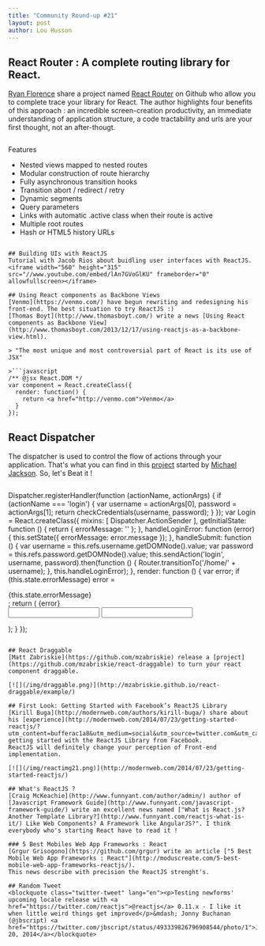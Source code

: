 ```yaml
---
title: "Community Round-up #21"
layout: post
author: Lou Husson
---
```


## React Router : A complete routing library for React.
[Ryan Florence](https://github.com/rpflorence) share a project named [React Router](https://github.com/rackt/react-router) on Github who allow you to complete trace your library for React.
The author highlights four benefits of this approach : an incredible screen-creation productivity, an immediate understanding of application structure, a code tractability and urls are your first thought, not an after-thougt.

>```
Features
- Nested views mapped to nested routes
- Modular construction of route hierarchy
- Fully asynchronous transition hooks
- Transition abort / redirect / retry
- Dynamic segments
- Query parameters
- Links with automatic .active class when their route is active
- Multiple root routes
- Hash or HTML5 history URLs
```

## Building UIs with ReactJS
Tutorial with Jacob Rios about buidling user interfaces with ReactJS.
<iframe width="560" height="315" src="//www.youtube.com/embed/lAn7GVoGlKU" frameborder="0" allowfullscreen></iframe>

## Using React components as Backbone Views
[Venmo](https://venmo.com/) have begun rewriting and redesigning his front-end. The best situation to try ReactJS :)
[Thomas Boyt](http://www.thomasboyt.com/) write a news [Using React components as Backbone View](http://www.thomasboyt.com/2013/12/17/using-reactjs-as-a-backbone-view.html).

> "The most unique and most controversial part of React is its use of JSX"

>```javascript
/** @jsx React.DOM */
var component = React.createClass({
  render: function() {
    return <a href="http://venmo.com">Venmo</a>
  }
});
```

## React Dispatcher
The dispatcher is used to control the flow of actions through your application. That's what you can find in this [project](https://github.com/rackt/react-dispatcher) started by [Michael Jackson](https://github.com/mjackson). So, let's Beat it !

>```javascript
Dispatcher.registerHandler(function (actionName, actionArgs) {
  if (actionName === 'login') {
    var username = actionArgs[0], password = actionArgs[1];
    return checkCredentials(username, password);
  }
});
var Login = React.createClass({
  mixins: [ Dispatcher.ActionSender ],
  getInitialState: function () {
    return { errorMessage: '' };
  },
  handleLoginError: function (error) {
    this.setState({ errorMessage: error.message });
  },
  handleSubmit: function () {
    var username = this.refs.username.getDOMNode().value;
    var password = this.refs.password.getDOMNode().value;
    this.sendAction('login', username, password).then(function () {
      Router.transitionTo('/home/' + username);
    }, this.handleLoginError);
  },
  render: function () {
    var error;
    if (this.state.errorMessage)
      error = <div className="error">{this.state.errorMessage}</div>;
    return (
      {error}
      <form onSubmit={this.handleSubmit}>
        <input ref="username" type="text" name="username"/>
        <input ref="password" type="password" name="password"/>
      </form>
    );
  }
});
```

## React Draggable
[Matt Zabriskie](https://github.com/mzabriskie) release a [project](https://github.com/mzabriskie/react-draggable) to turn your react component draggable.

[![](/img/draggable.png)](http://mzabriskie.github.io/react-draggable/example/)

## First Look: Getting Started with Facebook’s ReactJS Library
[Kirill Buga](http://modernweb.com/authors/kirill-buga/) share about his [experience](http://modernweb.com/2014/07/23/getting-started-reactjs/?utm_content=bufferac1a8&utm_medium=social&utm_source=twitter.com&utm_campaign=buffer) getting started with the ReactJS Library from Facebook.
ReactJS will definitely change your perception of Front-end implementation.

[![](/img/reactimg21.png)](http://modernweb.com/2014/07/23/getting-started-reactjs/)

## What's ReactJS ?
[Craig McKeachie](http://www.funnyant.com/author/admin/) author of [Javascript Framework Guide](http://www.funnyant.com/javascript-framework-guide/) write an excellent news named ["What is React.js? Another Template Library?](http://www.funnyant.com/reactjs-what-is-it/) Like Web Components? A Framework like AngularJS?". I think everybody who's starting React have to read it !

### 5 Best Mobiles Web App Frameworks : React
[Grgur Grisogono](https://github.com/grgur) write an article ["5 Best Mobile Web App Frameworks : React"](http://moduscreate.com/5-best-mobile-web-app-frameworks-reactjs/).
This news describe with precision the ReactJS strenght's.

## Random Tweet
<blockquote class="twitter-tweet" lang="en"><p>Testing newforms' upcoming locale release with <a href="https://twitter.com/reactjs">@reactjs</a> 0.11.x - I like it when little weird things get improved</p>&mdash; Jonny Buchanan (@jbscript) <a href="https://twitter.com/jbscript/status/493339826796908544/photo/1">July 20, 2014</a></blockquote>
